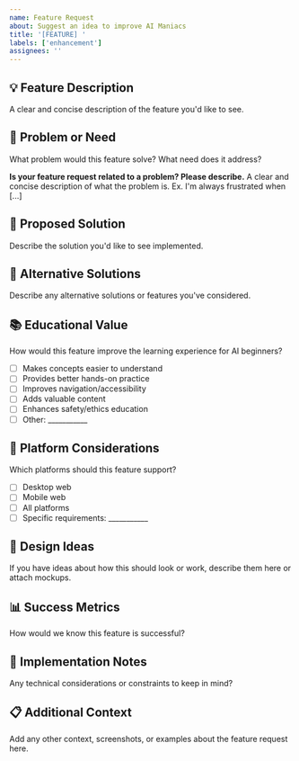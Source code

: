 ```yaml
---
name: Feature Request
about: Suggest an idea to improve AI Maniacs
title: '[FEATURE] '
labels: ['enhancement']
assignees: ''
---
```


## 💡 Feature Description

A clear and concise description of the feature you'd like to see.

## 🎯 Problem or Need

What problem would this feature solve? What need does it address?

**Is your feature request related to a problem? Please describe.**
A clear and concise description of what the problem is. Ex. I'm always frustrated when [...]

## 🚀 Proposed Solution

Describe the solution you'd like to see implemented.

## 🔄 Alternative Solutions

Describe any alternative solutions or features you've considered.

## 📚 Educational Value

How would this feature improve the learning experience for AI beginners?

- [ ] Makes concepts easier to understand
- [ ] Provides better hands-on practice
- [ ] Improves navigation/accessibility
- [ ] Adds valuable content
- [ ] Enhances safety/ethics education
- [ ] Other: ___________

## 📱 Platform Considerations

Which platforms should this feature support?

- [ ] Desktop web
- [ ] Mobile web
- [ ] All platforms
- [ ] Specific requirements: ___________

## 🎨 Design Ideas

If you have ideas about how this should look or work, describe them here or attach mockups.

## 📊 Success Metrics

How would we know this feature is successful?

## 🔧 Implementation Notes

Any technical considerations or constraints to keep in mind?

## 📋 Additional Context

Add any other context, screenshots, or examples about the feature request here.
